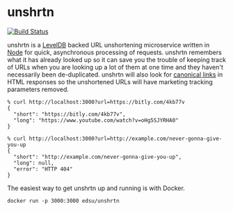 # unshrtn

[![Build Status](https://secure.travis-ci.org/edsu/unshrtn.png)](http://travis-ci.org/edsu/unshrtn)

unshrtn is a [LevelDB] backed URL unshortening microservice written in [Node]
for quick, asynchronous processing of requests. unshrtn remembers what it has
already looked up so it can save you the trouble of keeping track of URLs when
you are looking up a lot of them at one time and they haven't necessarily been
de-duplicated. unshrtn will also look for [canonical links] in HTML responses so
the unshortened URLs will have marketing tracking parameters removed.

    % curl http://localhost:3000?url=https://bitly.com/4kb77v
    {
      "short": "https://bitly.com/4kb77v",
      "long": "https://www.youtube.com/watch?v=oHg5SJYRHA0"
    }

    % curl http://localhost:3000?url=http://example.com/never-gonna-give-you-up
    {
      "short": "http://example.com/never-gonna-give-you-up",
      "long": null,
      "error": "HTTP 404"
    }

The easiest way to get unshrtn up and running is with Docker. 

    docker run -p 3000:3000 edsu/unshrtn


[LevelDB]: https://code.google.com/p/leveldb/
[Node]: https://nodejs.org
[canonical links]: https://en.wikipedia.org/wiki/Canonical_link_element
